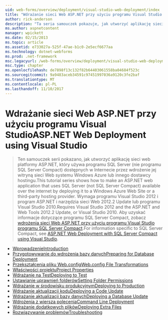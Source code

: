 ```yaml
---
uid: web-forms/overview/deployment/visual-studio-web-deployment/index
title: "Wdrażanie sieci Web ASP.NET przy użyciu programu Visual Studio | Dokumentacja firmy Microsoft"
author: rick-anderson
description: "Ta seria samouczek pokazuje, jak utworzyć aplikację sieci web platformy ASP.NET, który używa programu SQL Server (nie programu SQL Server Compact) dostępnych w Internecie przez wdrożenie jej t..."
ms.author: aspnetcontent
manager: wpickett
ms.date: 02/15/2013
ms.topic: article
ms.assetid: e733027a-525f-47ae-b1c0-2e5ecf6677aa
ms.technology: dotnet-webforms
ms.prod: .net-framework
msc.legacyurl: /web-forms/overview/deployment/visual-studio-web-deployment
msc.type: chapter
ms.openlocfilehash: de7898f13c132f82b64403061558ba04684f523c
ms.sourcegitcommit: 9a9483aceb34591c97451997036a9120c3fe2baf
ms.translationtype: MT
ms.contentlocale: pl-PL
ms.lasthandoff: 11/10/2017
---
```

<a name="aspnet-web-deployment-using-visual-studio"></a><span data-ttu-id="23f6f-103">Wdrażanie sieci Web ASP.NET przy użyciu programu Visual Studio</span><span class="sxs-lookup"><span data-stu-id="23f6f-103">ASP.NET Web Deployment using Visual Studio</span></span>
====================
> <span data-ttu-id="23f6f-104">Ten samouczek serii pokazano, jak utworzyć aplikację sieci web platformy ASP.NET, który używa programu SQL Server (nie programu SQL Server Compact) dostępnych w Internecie przez wdrożenie jej witryną sieci Web systemu Windows Azure lub innego dostawcy hostingu.</span><span class="sxs-lookup"><span data-stu-id="23f6f-104">This tutorial series shows how to make an ASP.NET web application that uses SQL Server (not SQL Server Compact) available over the internet by deploying it to a Windows Azure Web Site or a third-party hosting provider.</span></span> <span data-ttu-id="23f6f-105">Wymaga programu Visual Studio 2012 i program ASP.NET i narzędzia sieci Web 2012.2 Update lub programu Visual Studio 2010.</span><span class="sxs-lookup"><span data-stu-id="23f6f-105">Requires Visual Studio 2012 and the ASP.NET and Web Tools 2012.2 Update, or Visual Studio 2010.</span></span> <span data-ttu-id="23f6f-106">Aby uzyskać informacje dotyczące programu SQL Server Compact, zobacz [wdrożenia sieci Web ASP.NET przy użyciu programu Visual Studio programu SQL Server Compact](../../older-versions-getting-started/deployment-to-a-hosting-provider/deployment-to-a-hosting-provider-introduction-1-of-12.md).</span><span class="sxs-lookup"><span data-stu-id="23f6f-106">For information specific to SQL Server Compact, see [ASP.NET Web Deployment with SQL Server Compact using Visual Studio](../../older-versions-getting-started/deployment-to-a-hosting-provider/deployment-to-a-hosting-provider-introduction-1-of-12.md).</span></span>


- [<span data-ttu-id="23f6f-107">Wprowadzenie</span><span class="sxs-lookup"><span data-stu-id="23f6f-107">Introduction</span></span>](introduction.md)
- [<span data-ttu-id="23f6f-108">Przygotowywanie do wdrożenia bazy danych</span><span class="sxs-lookup"><span data-stu-id="23f6f-108">Preparing for Database Deployment</span></span>](preparing-databases.md)
- [<span data-ttu-id="23f6f-109">Przekształcenia pliku Web.config</span><span class="sxs-lookup"><span data-stu-id="23f6f-109">Web.config File Transformations</span></span>](web-config-transformations.md)
- [<span data-ttu-id="23f6f-110">Właściwości projektu</span><span class="sxs-lookup"><span data-stu-id="23f6f-110">Project Properties</span></span>](project-properties.md)
- [<span data-ttu-id="23f6f-111">Wdrażanie na Test</span><span class="sxs-lookup"><span data-stu-id="23f6f-111">Deploying to Test</span></span>](deploying-to-iis.md)
- [<span data-ttu-id="23f6f-112">Ustawianie uprawnień folderów</span><span class="sxs-lookup"><span data-stu-id="23f6f-112">Setting Folder Permissions</span></span>](setting-folder-permissions.md)
- [<span data-ttu-id="23f6f-113">Wdrażanie w środowisku produkcyjnym</span><span class="sxs-lookup"><span data-stu-id="23f6f-113">Deploying to Production</span></span>](deploying-to-production.md)
- [<span data-ttu-id="23f6f-114">Wdrażanie aktualizacji kodu</span><span class="sxs-lookup"><span data-stu-id="23f6f-114">Deploying a Code Update</span></span>](deploying-a-code-update.md)
- [<span data-ttu-id="23f6f-115">Wdrażanie aktualizacji bazy danych</span><span class="sxs-lookup"><span data-stu-id="23f6f-115">Deploying a Database Update</span></span>](deploying-a-database-update.md)
- [<span data-ttu-id="23f6f-116">Wdrożenia z wiersza polecenia</span><span class="sxs-lookup"><span data-stu-id="23f6f-116">Command Line Deployment</span></span>](command-line-deployment.md)
- [<span data-ttu-id="23f6f-117">Wdrażanie dodatkowych plików</span><span class="sxs-lookup"><span data-stu-id="23f6f-117">Deploying Extra Files</span></span>](deploying-extra-files.md)
- [<span data-ttu-id="23f6f-118">Rozwiązywanie problemów</span><span class="sxs-lookup"><span data-stu-id="23f6f-118">Troubleshooting</span></span>](troubleshooting.md)

